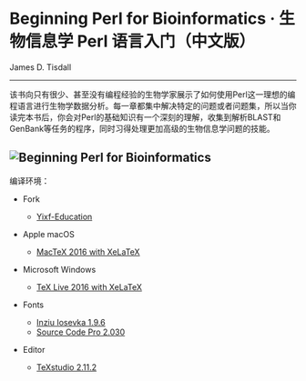 # Beginning Perl for Bioinformatics · 生物信息学 Perl 语言入门（中文版）
James D. Tisdall

---
该书向只有很少、甚至没有编程经验的生物学家展示了如何使用Perl这一理想的编程语言进行生物学数据分析。每一章都集中解决特定的问题或者问题集，所以当你读完本书后，你会对Perl的基础知识有一个深刻的理解，收集到解析BLAST和GenBank等任务的程序，同时习得处理更加高级的生物信息学问题的技能。

![Beginning Perl for Bioinformatics](https://github.com/M-Mono/Beginning-Perl-for-Bioinformatics/raw/master/Title.jpg)
---
编译环境：
+ Fork
  - [Yixf-Education](https://github.com/Yixf-Education/BP4B)

+ Apple macOS
  - [MacTeX 2016 with XeLaTeX](https://www.tug.org/mactex/)


+ Microsoft Windows
  - [TeX Live 2016 with XeLaTeX](https://www.tug.org/texlive/)


+ Fonts
  - [Inziu Iosevka 1.9.6](https://be5invis.github.io/Iosevka/inziu.html)
  - [Source Code Pro 2.030](https://github.com/adobe-fonts/source-code-pro)


+ Editor
  - [TeXstudio 2.11.2](http://texstudio.sourceforge.net/)

